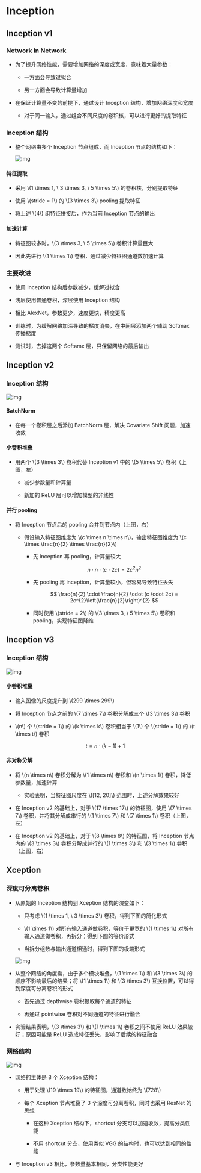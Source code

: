 <script type="text/javascript" src="http://cdn.mathjax.org/mathjax/latest/MathJax.js?config=default"></script>

# Inception

## Inception v1

### Network In Network

- 为了提升网络性能，需要增加网络的深度或宽度，意味着大量参数：

	- 一方面会导致过拟合

	- 另一方面会导致计算量增加

- 在保证计算量不变的前提下，通过设计 Inception 结构，增加网络深度和宽度

	- 对于同一输入，通过组合不同尺度的卷积核，可以进行更好的提取特征

### Inception 结构

- 整个网络由多个 Inception 节点组成，而 Inception 节点的结构如下：

	![img](images/inception_v1.png)

#### 特征提取

- 采用 \\(1 \times 1, \ 3 \times 3, \ 5 \times 5\\) 的卷积核，分别提取特征

- 使用 \\(stride = 1\\) 的 \\(3 \times 3\\) pooling 提取特征

- 将上述 \\(4\\) 组特征拼接后，作为当前 Inception 节点的输出

#### 加速计算

- 特征图较多时，\\(3 \times 3, \ 5 \times 5\\) 卷积计算量巨大

- 因此先进行 \\(1 \times 1\\) 卷积，通过减少特征图通道数加速计算

### 主要改进

- 使用 Inception 结构后参数减少，缓解过拟合

- 浅层使用普通卷积，深层使用 Inception 结构

- 相比 AlexNet，参数更少，速度更快，精度更高

- 训练时，为缓解网络加深导致的梯度消失，在中间层添加两个辅助 Softmax 传播梯度

- 测试时，去掉这两个 Softamx 层，只保留网络的最后输出

## Inception v2

### Inception 结构

![img](images/inception_v2.png)

#### BatchNorm

- 在每一个卷积层之后添加 BatchNorm 层，解决 Covariate Shift 问题，加速收敛

#### 小卷积堆叠

- 用两个 \\(3 \times 3\\) 卷积代替 Inception v1 中的 \\(5 \times 5\\) 卷积（上图，左）

	- 减少参数量和计算量

	- 新加的 ReLU 层可以增加模型的非线性

#### 并行 pooling

- 将 Inception 节点后的 pooling 合并到节点内（上图，右）

	- 假设输入特征图维度为 \\(c \times n \times n\\)，输出特征图维度为 \\(c \times \frac{n}{2} \times \frac{n}{2}\\)

		- 先 inception 再 pooling，计算量较大

			$$ n \cdot n \cdot (c \cdot 2c) = 2c^{2}n^{2} $$

		- 先 pooling 再 inception，计算量较小，但容易导致特征丢失

			$$ \frac{n}{2} \cdot \frac{n}{2} \cdot (c \cdot 2c) = 2c^{2}\left(\frac{n}{2}\right)^{2} $$

		- 同时使用 \\(stride = 2\\) 的 \\(3 \times 3, \ 5 \times 5\\) 卷积和 pooling，实现特征图降维

## Inception v3

### Inception 结构

![img](images/inception_v3.png)

#### 小卷积堆叠

- 输入图像的尺度提升到 \\(299 \times 299\\)

- 将 Inception 节点之前的 \\(7 \times 7\\) 卷积分解成三个 \\(3 \times 3\\) 卷积

- \\(n\\) 个 \\(stride = 1\\) 的 \\(k \times k\\) 卷积相当于 \\(1\\) 个 \\(stride = 1\\) 的 \\(t \times t\\) 卷积

	$$ t = n \cdot (k - 1) + 1 $$

#### 非对称分解

- 将 \\(n \times n\\) 卷积分解为 \\(1 \times n\\) 卷积和 \\(n \times 1\\) 卷积，降低参数量，加速计算

	- 实验表明，当特征图尺度在 \\([12, 20]\\) 范围时，上述分解效果较好

- 在 Inception v2 的基础上，对于 \\(17 \times 17\\) 的特征图，使用 \\(7 \times 7\\) 卷积，并将其分解成串行的 \\(1 \times 7\\) 和 \\(7 \times 1\\) 卷积（上图，左）

- 在 Inception v2 的基础上，对于 \\(8 \times 8\\) 的特征图，将 Inception 节点内的 \\(3 \times 3\\) 卷积分解成并行的 \\(1 \times 3\\) 和 \\(3 \times 1\\) 卷积（上图，右）

## Xception

### 深度可分离卷积

- 从原始的 Inception 结构到 Xception 结构的演变如下：

	- 只考虑 \\(1 \times 1, \ 3 \times 3\\) 卷积，得到下图的简化形式

	- \\(1 \times 1\\) 对所有输入通道做卷积，等价于更宽的 \\(1 \times 1\\) 对所有输入通道做卷积，再拆分；得到下图的等价形式

	- 当拆分组数与输出通道相通时，得到下图的极端形式

	![img](images/xception_node.png)

- 从整个网络的角度看，由于多个模块堆叠，\\(1 \times 1\\) 和 \\(3 \times 3\\) 的顺序不影响最后的结果；将 \\(1 \times 1\\) 和 \\(3 \times 3\\) 互换位置，可以得到深度可分离卷积的形式

	- 首先通过 depthwise 卷积提取每个通道的特征

	- 再通过 pointwise 卷积对不同通道的特征进行融合

- 实验结果表明，\\(3 \times 3\\) 和 \\(1 \times 1\\) 卷积之间不使用 ReLU 效果较好；原因可能是 ReLU 造成特征丢失，影响了后续的特征融合

### 网络结构

![img](images/xception_main.png)

- 网络的主体是 8 个 Xception 结构：

	- 用于处理 \\(19 \times 19\\) 的特征图，通道数始终为 \\(728\\)

	- 每个 Xception 节点堆叠了 3 个深度可分离卷积，同时也采用 ResNet 的思想

		- 在这种 Xception 结构下，shortcut 分支可以加速收敛，提高分类性能

		- 不用 shortcut 分支，使用类似 VGG 的结构时，也可以达到相同的性能

- 与 Inception v3 相比，参数量基本相同，分类性能更好